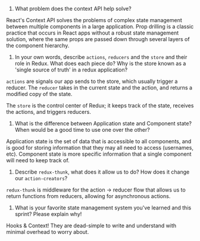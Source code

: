 1. What problem does the context API help solve?

React's Context API solves the problems of complex state management between multiple components in a large application. Prop drilling is a classic practice that occurs in React apps without a robust state management solution, where the same props are passed down through several layers of the component hierarchy.

1. In your own words, describe `actions`, `reducers` and the `store` and their role in Redux. What does each piece do? Why is the store known as a 'single source of truth' in a redux application?

`actions` are signals our app sends to the store, which usually trigger a reducer. The `reducer` takes in the current state and the action, and returns a modified copy of the state.

The `store` is the control center of Redux; it keeps track of the state, receives the actions, and triggers reducers.

1. What is the difference between Application state and Component state? When would be a good time to use one over the other?

Application state is the set of data that is accessible to all components, and is good for storing information that they may all need to access (usernames, etc). Component state is more specific information that a single component will need to keep track of.

1. Describe `redux-thunk`, what does it allow us to do? How does it change our `action-creators`?

`redux-thunk` is middleware for the action -> reducer flow that allows us to return functions from reducers, allowing for asynchronous actions.

1. What is your favorite state management system you've learned and this sprint? Please explain why!

Hooks & Context! They are dead-simple to write and understand with minimal overhead to worry about.
